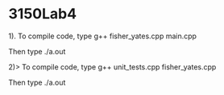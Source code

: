 # 3150Lab4

1). To compile code, type g++ fisher_yates.cpp main.cpp

Then type ./a.out

2)> To compile code, type g++ unit_tests.cpp fisher_yates.cpp

Then type ./a.out
